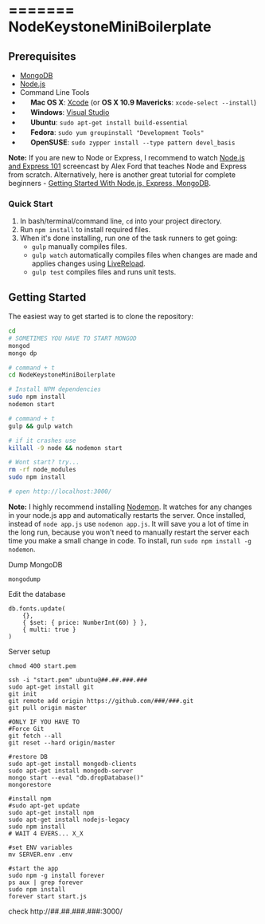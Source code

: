 
=======
NodeKeystoneMiniBoilerplate
===========

Prerequisites
-------------

- [MongoDB](http://www.mongodb.org/downloads)
- [Node.js](http://nodejs.org)
- Command Line Tools
 - <img src="http://deluge-torrent.org/images/apple-logo.gif" height="17">&nbsp;**Mac OS X**: [Xcode](https://itunes.apple.com/us/app/xcode/id497799835?mt=12) (or **OS X 10.9 Mavericks**: `xcode-select --install`)
 - <img src="http://dc942d419843af05523b-ff74ae13537a01be6cfec5927837dcfe.r14.cf1.rackcdn.com/wp-content/uploads/windows-8-50x50.jpg" height="17">&nbsp;**Windows**: [Visual Studio](http://www.visualstudio.com/downloads/download-visual-studio-vs#d-express-windows-8)
 - <img src="https://lh5.googleusercontent.com/-2YS1ceHWyys/AAAAAAAAAAI/AAAAAAAAAAc/0LCb_tsTvmU/s46-c-k/photo.jpg" height="17">&nbsp;**Ubuntu**: `sudo apt-get install build-essential`
 - <img src="http://i1-news.softpedia-static.com/images/extra/LINUX/small/slw218news1.png" height="17">&nbsp;**Fedora**: `sudo yum groupinstall "Development Tools"`
 - <img src="https://en.opensuse.org/images/b/be/Logo-geeko_head.png" height="17">&nbsp;**OpenSUSE**: `sudo zypper install --type pattern devel_basis`

**Note:** If you are new to Node or Express, I recommend to watch
[Node.js and Express 101](http://www.youtube.com/watch?v=BN0JlMZCtNU)
screencast by Alex Ford that teaches Node and Express from scratch. Alternatively,
here is another great tutorial for complete beginners - [Getting Started With Node.js, Express, MongoDB](http://cwbuecheler.com/web/tutorials/2013/node-express-mongo/).

### Quick Start

1. In bash/terminal/command line, `cd` into your project directory.
2. Run `npm install` to install required files.
3. When it's done installing, run one of the task runners to get going:
	* `gulp` manually compiles files.
	* `gulp watch` automatically compiles files when changes are made and applies changes using [LiveReload](http://livereload.com/).
	* `gulp test` compiles files and runs unit tests.


Getting Started
---------------

The easiest way to get started is to clone the repository:

```bash
cd
# SOMETIMES YOU HAVE TO START MONGOD
mongod
mongo dp

# command + t
cd NodeKeystoneMiniBoilerplate

# Install NPM dependencies
sudo npm install
nodemon start

# command + t
gulp && gulp watch

# if it crashes use
killall -9 node && nodemon start

# Wont start? try...
rm -rf node_modules
sudo npm install

# open http://localhost:3000/

```

**Note:** I highly recommend installing [Nodemon](https://github.com/remy/nodemon).
It watches for any changes in your  node.js app and automatically restarts the
server. Once installed, instead of `node app.js` use `nodemon app.js`. It will
save you a lot of time in the long run, because you won't need to manually
restart the server each time you make a small change in code. To install, run
`sudo npm install -g nodemon`.

Dump MongoDB

```
mongodump
```

Edit the database
```
db.fonts.update(
    {},
    { $set: { price: NumberInt(60) } },
    { multi: true }
)
```

Server setup

```
chmod 400 start.pem

ssh -i "start.pem" ubuntu@##.##.###.###
sudo apt-get install git
git init
git remote add origin https://github.com/###/###.git
git pull origin master

#ONLY IF YOU HAVE TO
#Force Git
git fetch --all
git reset --hard origin/master

#restore DB
sudo apt-get install mongodb-clients
sudo apt-get install mongodb-server
mongo start --eval "db.dropDatabase()"
mongorestore

#install npm
#sudo apt-get update
sudo apt-get install npm
sudo apt-get install nodejs-legacy
sudo npm install
# WAIT 4 EVERS... X_X

#set ENV variables 
mv SERVER.env .env

#start the app
sudo npm -g install forever
ps aux | grep forever
sudo npm install
forever start start.js

```
check http://##.##.###.###:3000/

